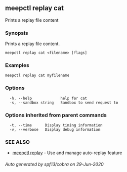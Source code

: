 ## meepctl replay cat

Prints a replay file content

### Synopsis

Prints a replay file content.

```
meepctl replay cat <filename> [flags]
```

### Examples

```
meepctl replay cat myfilename
```

### Options

```
  -h, --help             help for cat
  -s, --sandbox string   Sandbox to send request to
```

### Options inherited from parent commands

```
  -t, --time      Display timing information
  -v, --verbose   Display debug information
```

### SEE ALSO

* [meepctl replay](meepctl_replay.md)	 - Use and manage auto-replay feature

###### Auto generated by spf13/cobra on 29-Jun-2020
